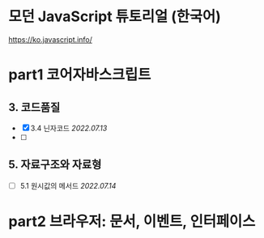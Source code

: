 # 모던 JavaScript 튜토리얼 (한국어) 
https://ko.javascript.info/

# part1 코어자바스크립트
## 3. 코드품질  
- [x] 3.4 닌자코드 *2022.07.13*
- [ ]

## 5. 자료구조와 자료형
- [ ] 5.1 원시값의 메서드 *2022.07.14*

# part2 브라우저: 문서, 이벤트, 인터페이스
